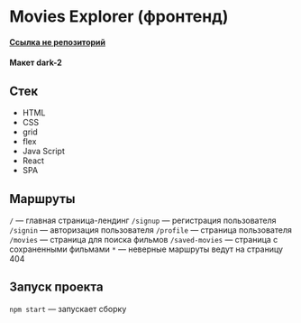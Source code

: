 # Movies Explorer (фронтенд)

#### [Ссылка не репозиторий](https://github.com/DmitryStarov/movies-explorer-frontend)

#### Макет dark-2

## Стек
* HTML
* CSS
* grid
* flex
* Java Script
* React
* SPA

## Маршруты

`/` — главная страница-лендинг
`/signup` — регистрация пользователя
`/signin` — авторизация пользователя
`/profile` — страница пользователя
`/movies` — страница для поиска фильмов
`/saved-movies` — страница с сохраненными фильмами
`*` — неверные маршруты ведут на страницу 404

## Запуск проекта

`npm start` — запускает сборку

